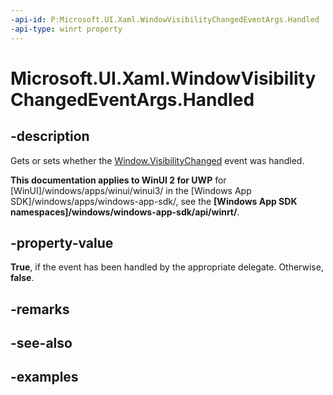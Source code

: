 ```yaml
---
-api-id: P:Microsoft.UI.Xaml.WindowVisibilityChangedEventArgs.Handled
-api-type: winrt property
---
```


# Microsoft.UI.Xaml.WindowVisibilityChangedEventArgs.Handled

<!--
public bool Handled { get; set; }
-->

## -description

Gets or sets whether the [Window.VisibilityChanged](window_visibilitychanged.md) event was handled.

**This documentation applies to WinUI 2 for UWP** for [WinUI]/windows/apps/winui/winui3/ in the [Windows App SDK]/windows/apps/windows-app-sdk/, see the **[Windows App SDK namespaces]/windows/windows-app-sdk/api/winrt/**.

## -property-value

**True**, if the event has been handled by the appropriate delegate. Otherwise, **false**.

## -remarks

## -see-also

## -examples
